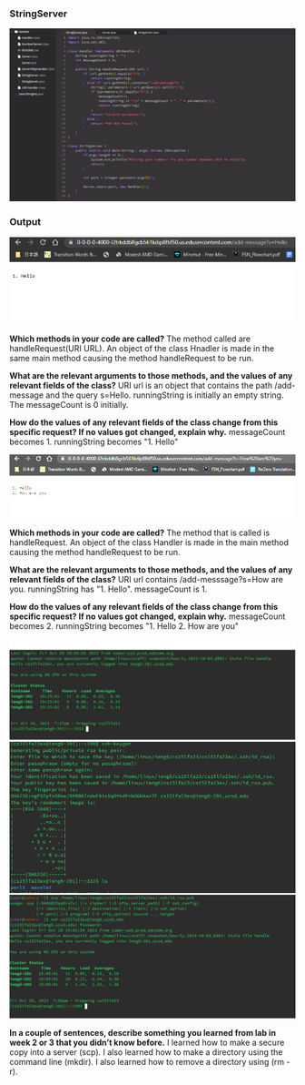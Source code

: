 ### **StringServer**
![stringserver](lab2ss/stringserver1.PNG)
### **Output**
![hello](lab2ss/hello1.PNG)

**Which methods in your code are called?**
The method called are handleRequest(URI URL). An object of the class Hnadler is made in the same main method causing the method handleRequest to be run.

**What are the relevant arguments to those methods, and the values of any relevant fields of the class?**
URI url is an object that contains the path /add-message and the query s=Hello. runningString is initially an empty  string. The messageCount is 0 initially.

**How do the values of any relevant fields of the class change from this specific request? If no values got changed, explain why.**
messageCount becomes 1. runningString becomes "1. Hello"

![lab](lab2ss/hello2.PNG)

**Which methods in your code are called?**
The method that is called is handleRequest. An object of the class Handler is made in the main method causing the method handleRequest to be run. 

**What are the relevant arguments to those methods, and the values of any relevant fields of the class?**
URI url contains /add-messsage?s=How are you. runningString has "1. Hello". messageCount is 1. 

**How do the values of any relevant fields of the class change from this specific request? If no values got changed, explain why.**
messageCount becomes 2. runningString becomes "1. Hello  2. How are you"

![login](lab2ss/login1.PNG)
![keygen](lab2ss/keygen.PNG)
![scp](lab2ss/scp.PNG)

**In a couple of sentences, describe something you learned from lab in week 2 or 3 that you didn’t know before.**
I learned how to make a secure copy into a server (scp). I also learned how to make a directory using the command line (mkdir). I also learned how to remove a directory using (rm -r).

